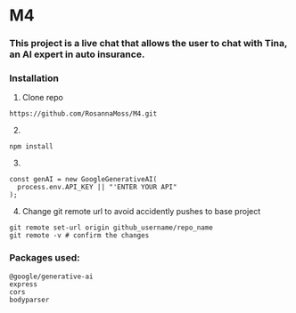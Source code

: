 # M4

### This project is a live chat that allows the user to chat with Tina, an AI expert in auto insurance.

### Installation

1. Clone repo
 ```
 https://github.com/RosannaMoss/M4.git
```

2.
```
npm install
```
3.
```
const genAI = new GoogleGenerativeAI(
  process.env.API_KEY || "'ENTER YOUR API"
);
```

4. Change git remote url to avoid accidently pushes to base project
```
git remote set-url origin github_username/repo_name
git remote -v # confirm the changes
```

### Packages used:
```
@google/generative-ai
express
cors
bodyparser
```

